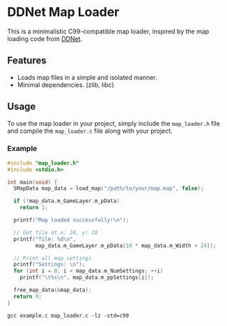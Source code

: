 # DDNet Map Loader
This is a minimalistic C99-compatible map loader, inspired by the map loading code from [DDNet](https://github.com/ddnet/ddnet).

## Features
- Loads map files in a simple and isolated manner.
- Minimal dependencies. (zlib, libc)

## Usage
To use the map loader in your project, simply include the `map_loader.h` file and compile the `map_loader.c` file along with your project.

### Example
```c
#include "map_loader.h"
#include <stdio.h>

int main(void) {
  SMapData map_data = load_map("/path/to/your/map.map", false);

  if (!map_data.m_GameLayer.m_pData)
    return 1;

  printf("Map loaded successfully!\n");

  // Get tile at x: 24, y: 10
  printf("Tile: %d\n",
         map_data.m_GameLayer.m_pData[10 * map_data.m_Width + 24]);

  // Print all map settings
  printf("Settings: \n");
  for (int i = 0; i < map_data.m_NumSettings; ++i)
    printf("\t%s\n", map_data.m_ppSettings[i]);

  free_map_data(&map_data);
  return 0;
}
```
`gcc example.c map_loader.c -lz -std=c99`
